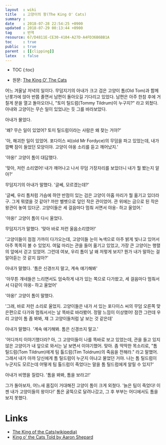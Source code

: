 ```yaml
---
layout  : wiki
title   : 고양이의 왕(The King O' Cats)
summary : 
date    : 2018-07-28 22:54:25 +0900
updated : 2018-07-29 00:13:44 +0900
tag     : 번역
resource: 67/D4811E-CE30-4104-A27D-A4FD36B6BB1A
toc     : true
public  : true
parent  : [[clipping]]
latex   : false
---
```

* TOC
{:toc}

* 원문: [The King O' The Cats](http://www.sacred-texts.com/neu/eng/meft/meft32.htm )

어느 겨울날 저녁의 일이다.
무덤지기의 아내가 크고 검은 고양이 톰(Old Tom)과 함께 난롯가에 앉아 반쯤 졸면서 남편이 돌아오길 기다리고 있었다.
남편은 아주 한참 후에 거칠게 문을 열고 돌아오더니, "토미 틸드럼(Tommy Tildrum)이 누구지?" 라고 외쳤다. 아내와 고양이는 무슨 일이 있었냐는 듯 그를 바라보았다.

아내가 물었다.

'왜? 무슨 일이 있었어? 토미 틸드럼이라는 사람은 왜 찾는 거야?'

'아, 해괴한 일이 있었어. 포다이스 씨(old Mr Fordyce)의 무덤을 파고 있었는데, 내가 깜빡 잠이 들었던 모양이야. 고양이 야옹 소리를 듣고 깨어났지.'

'야옹!' 고양이 톰이 대답했다.

'맞아, 저런 소리였어! 내가 깨어나고 나서 무덤 가장자리를 보았더니 내가 뭘 봤는지 알아?'

무덤지기의 아내가 말했다. '글쎄, 모르겠는데?'

'글쎄, 우리 톰처럼 가슴에 하얀 반점이 있는 검은 고양이 아홉 마리가 뭘 옮기고 있더라구.
그게 뭐였을 것 같아?
까만 벨벳으로 덮인 작은 관이었어. 관 위에는 금으로 된 작은 왕관이 놓여 있더군.
고양이들은 세 걸음마다 멈춰 서면서 야옹- 하고 울었어.'

'야옹!' 고양이 톰이 다시 울었다.

무덤지기가 말했다. '맞아 바로 저런 울음소리였어!'

'고양이들이 점점 가까이 다가오는데, 고양이들 눈이 녹색으로 아주 밝게 빛나고 있어서 아주 똑똑히 볼 수 있었지. 여덟 마리는 관을 들어 옮기고 있었고, 가장 큰 고양이는 행렬의 앞에서 걷고 있었어. 그런데 여보, 우리 톰이 날 왜 저렇게 보지? 뭔가 내가 말하는 걸 알아듣는 것 같지 않아?'

아내가 말했다.  '톰은 신경쓰지 말고, 계속 얘기해봐'

'아무튼 걔네들은 느리면서도 엄숙하게 내가 있는 쪽으로 다가왔고, 세 걸음마다 멈춰서서 다같이 야옹- 하고 울었어'

'야옹!' 고양이 톰이 말했다.

'그래, 바로 저런 소리로 울었지.
고양이들은 내가 서 있는 포다이스 씨의 무덤 오른쪽 맞은편으로 다가와 멈춰서서는 날 똑바로 바라봤어.
정말 느낌이 이상했어! 잠깐 그런데 우리 고양이 톰 좀 봐봐, 쟤 그 고양이들처럼 날 보는 것 같은데'

아내가 말했다. '계속 얘기해봐. 톰은 신경쓰지 말고.'

'어디까지 이야기했더라? 아, 그 고양이들이 나를 똑바로 보고 있었는데, 관을 들고 있지 않은 고양이가 내 앞으로 와서는 날 보면서 이야기했어. 맞아. 좀 딱딱한 목소리로, "톰 틸드럼(Tom Tildrum)에게 팀 톨드럼(Tim Toldrum)의 죽음을 전해라." 라고 말했어. 그래서 내가 아까 당신에게 톰 틸드럼이 누군지 아냐고 물었던 거야. 나는 톰 틸드럼이 누군지도 모르는데 어떻게 팀 톨드럼이 죽었다는 말을 톰 틸드럼에게 알릴 수 있지?'

아내가 비명을 질렀다. '톰을 봐봐, 톰을 보라고!'

그가 돌아보자, 어느새 몸집이 거대해진 고양이 톰이 크게 외쳤다. '늙은 팀이 죽었다! 이젠 내가 고양이들의 왕이다!'
톰은 굴뚝으로 달려나갔고, 그 후 부부는 어디에서도 톰을 보지 못했다.


# Links

* [The King of the Cats(wikipedia)](https://en.wikipedia.org/wiki/The_King_of_the_Cats )
* [King o' the Cats Told by Aaron Shepard](http://www.aaronshep.com/stories/038.html )

